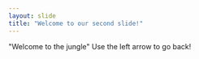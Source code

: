 ```yaml
---
layout: slide
title: "Welcome to our second slide!"
---
```

"Welcome to the jungle"
Use the left arrow to go back!
